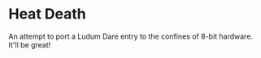 # Heat Death

An attempt to port a Ludum Dare entry to the confines of 8-bit hardware. It'll be great!

